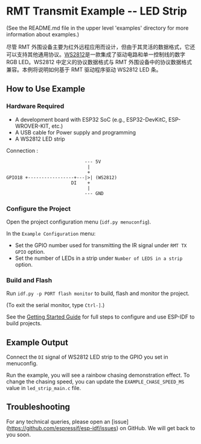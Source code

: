 # RMT Transmit Example -- LED Strip

(See the README.md file in the upper level 'examples' directory for more information about examples.)

尽管 RMT 外围设备主要为红外远程应用而设计，但由于其灵活的数据格式，它还可以支持其他通用协议。[WS2812](http://www.world-semi.com/Certifications/WS2812B.html)是一款集成了驱动电路和单一控制线的数字 RGB LED。WS2812 中定义的协议数据格式与 RMT 外围设备中的协议数据格式兼容。本例将说明如何基于 RMT 驱动程序驱动 WS2812 LED 条。

## How to Use Example

### Hardware Required

- A development board with ESP32 SoC (e.g., ESP32-DevKitC, ESP-WROVER-KIT, etc.)
- A USB cable for Power supply and programming
- A WS2812 LED strip

Connection :

```
                             --- 5V
                              |
                              +
GPIO18 +-----------------+---|>| (WS2812)
                        DI    +
                              |
                             --- GND
```

### Configure the Project

Open the project configuration menu (`idf.py menuconfig`).

In the `Example Configuration` menu:

- Set the GPIO number used for transmitting the IR signal under `RMT TX GPIO` option.
- Set the number of LEDs in a strip under `Number of LEDS in a strip` option.

### Build and Flash

Run `idf.py -p PORT flash monitor` to build, flash and monitor the project.

(To exit the serial monitor, type `Ctrl-]`.)

See the [Getting Started Guide](https://docs.espressif.com/projects/esp-idf/en/latest/get-started/index.html) for full steps to configure and use ESP-IDF to build projects.

## Example Output

Connect the `DI` signal of WS2812 LED strip to the GPIO you set in menuconfig.

Run the example, you will see a rainbow chasing demonstration effect. To change the chasing speed, you can update the `EXAMPLE_CHASE_SPEED_MS` value in `led_strip_main.c` file.

## Troubleshooting

For any technical queries, please open an [issue] (https://github.com/espressif/esp-idf/issues) on GitHub. We will get back to you soon.
